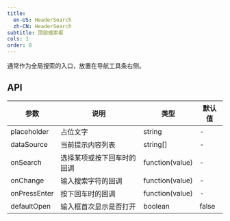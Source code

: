 ```yaml
---
title:
  en-US: HeaderSearch
  zh-CN: HeaderSearch
subtitle: 顶部搜索框
cols: 1
order: 8
---
```


通常作为全局搜索的入口，放置在导航工具条右侧。

## API

参数 | 说明 | 类型 | 默认值
----|------|-----|------
placeholder | 占位文字 | string | -
dataSource | 当前提示内容列表 | string[] | -
onSearch | 选择某项或按下回车时的回调 | function(value) | -
onChange | 输入搜索字符的回调 | function(value) | -
onPressEnter | 按下回车时的回调 | function(value) | -
defaultOpen | 输入框首次显示是否打开 | boolean | false
